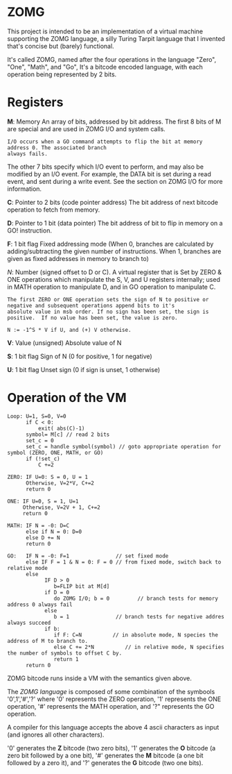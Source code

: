 # ZOMG
This project is intended to be an implementation of a virtual machine supporting the ZOMG language, a silly Turing Tarpit language that I invented that's concise but
(barely) functional. 

It's called ZOMG, named after the four operations in the language "Zero", "One", "Math", and "Go", It's a bitcode encoded language,
with each operation being represented by 2 bits. 

# Registers
 **M**: Memory An array of bits, addressed by bit address. 
    The first 8 bits of M are special and are used in ZOMG I/O and system calls. 

    I/O occurs when a GO command attempts to flip the bit at memory address 0. The associated branch
    always fails. 

   The other 7 bits specify which I/O event to perform, and may also be modified by an I/O event. 
   For example, the DATA bit is set during a read event, and sent during a write event. See the section on ZOMG I/O for
   more information.
     
 **C**: Pointer to 2 bits (code pointer address) The bit address of next bitcode operation to fetch from memory.
 
 **D**: Pointer to 1 bit  (data pointer) The bit address of bit to flip in memory on a GO! instruction.

  
 **F**: 1 bit flag Fixed addressing mode (When 0, branches are calculated by adding/subtracting the given number of instructions. When 1, 
      branches are given as fixed addresses in memory to branch to)
       
 *N*: Number (signed offset to D or C). A virtual register that is Set by ZERO & ONE operations which manipulate the
      S, V, and U registers internally; used in MATH operation to manipulate D, and in GO operation to manipulate C. 

    The first ZERO or ONE operation sets the sign of N to positive or negative and subsequent operations append bits to it's 
    absolute value in msb order. If no sign has been set, the sign is positive.  If no value has been set, the value is zero. 

    N := -1^S * V if U, and (+) V otherwise.

 **V**:  Value (unsigned) Absolute value of N

 **S**: 1 bit flag Sign of N (0 for positive, 1 for negative)
 
 **U**: 1 bit flag Unset sign (0 if sign is unset, 1 otherwise)  

# **Operation of the VM**


```
Loop: U=1, S=0, V=0 
      if C < 0:
          exit( abs(C)-1)
      symbol= M[c] // read 2 bits
      set_c = 0
      set_c = handle symbol(symbol) // goto appropriate operation for symbol (ZERO, ONE, MATH, or GO)
      if (!set_c)
          C +=2
      
ZERO: IF U=0: S = 0, U = 1 
      Otherwise, V=2*V, C+=2 
      return 0

ONE: IF U=0, S = 1, U=1
     Otherwise, V=2V + 1, C+=2
     return 0

MATH: IF N = -0: D=C
      else if N = 0: D=0
      else D += N
      return 0

GO:   IF N = -0: F=1 			   // set fixed mode
      else IF F = 1 & N = 0: F = 0 // from fixed mode, switch back to relative mode 
      else 
            IF D > 0 
               b=FLIP bit at M[d] 
            if D = 0
               do ZOMG I/O; b = 0         // branch tests for memory address 0 always fail 
            else
               b = 1			   // branch tests for negative addres always succeed
            if b:
               if F: C=N		  // in absolute mode, N species the address of M to branch to.
               else C += 2*N		  // in relative mode, N specifies the number of symbols to offset C by. 
               return 1 
      return 0
```

ZOMG bitcode runs inside a VM with the semantics given above.

The *ZOMG language* is composed of some combination of the symbools '0',1','#','?' where '0' represents the ZERO operation, 
'1' represents the ONE operation, '#' represents the MATH operation, and '?" represents the GO operation.

A compiler for this language accepts the above 4 ascii characters as input (and ignores all other characters).

'0' generates the **Z** bitcode (two zero bits), '1' generates the **O** bitcode (a zero bit followed by a one bit),
'#' generates the **M** bitcode (a one bit followed by a zero it), and '?' generates the **G** bitcode (two one bits).
 

